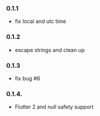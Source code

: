 ### 0.1.1

- fix local and utc time

### 0.1.2

- escape strings and clean up

### 0.1.3

- fix bug #6

### 0.1.4.

- Flutter 2 and null safety support

